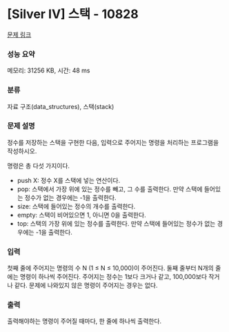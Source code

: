 # [Silver IV] 스택 - 10828 

[문제 링크](https://www.acmicpc.net/problem/10828) 

### 성능 요약

메모리: 31256 KB, 시간: 48 ms

### 분류

자료 구조(data_structures), 스택(stack)

### 문제 설명

<p style="user-select: auto;">정수를 저장하는 스택을 구현한 다음, 입력으로 주어지는 명령을 처리하는 프로그램을 작성하시오.</p>

<p style="user-select: auto;">명령은 총 다섯 가지이다.</p>

<ul style="user-select: auto;">
	<li style="user-select: auto;">push X: 정수 X를 스택에 넣는 연산이다.</li>
	<li style="user-select: auto;">pop: 스택에서 가장 위에 있는 정수를 빼고, 그 수를 출력한다. 만약 스택에 들어있는 정수가 없는 경우에는 -1을 출력한다.</li>
	<li style="user-select: auto;">size: 스택에 들어있는 정수의 개수를 출력한다.</li>
	<li style="user-select: auto;">empty: 스택이 비어있으면 1, 아니면 0을 출력한다.</li>
	<li style="user-select: auto;">top: 스택의 가장 위에 있는 정수를 출력한다. 만약 스택에 들어있는 정수가 없는 경우에는 -1을 출력한다.</li>
</ul>

### 입력 

 <p style="user-select: auto;">첫째 줄에 주어지는 명령의 수 N (1 ≤ N ≤ 10,000)이 주어진다. 둘째 줄부터 N개의 줄에는 명령이 하나씩 주어진다. 주어지는 정수는 1보다 크거나 같고, 100,000보다 작거나 같다. 문제에 나와있지 않은 명령이 주어지는 경우는 없다.</p>

### 출력 

 <p style="user-select: auto;">출력해야하는 명령이 주어질 때마다, 한 줄에 하나씩 출력한다.</p>

